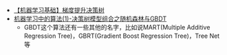  - [【机器学习基础】梯度提升决策树](http://blog.jasonding.top/2015/07/24/Machine%20Learning/【机器学习基础】梯度提升决策树/)
 - [机器学习中的算法(1)-决策树模型组合之随机森林与GBDT](http://www.cnblogs.com/LeftNotEasy/archive/2011/03/07/1976562.html)
    - GBDT这个算法还有一些其他的名字，比如说MART(Multiple Additive Regression Tree)，GBRT(Gradient Boost Regression Tree)，Tree Net等